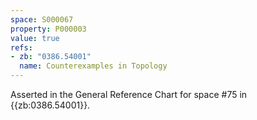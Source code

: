 ```yaml
---
space: S000067
property: P000003
value: true
refs:
- zb: "0386.54001"
  name: Counterexamples in Topology
---
```


Asserted in the General Reference Chart for space #75 in
{{zb:0386.54001}}.
